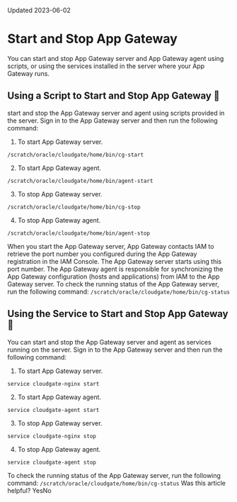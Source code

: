 Updated 2023-06-02
# Start and Stop App Gateway
You can start and stop App Gateway server and App Gateway agent using scripts, or using the services installed in the server where your App Gateway runs.
## Using a Script to Start and Stop App Gateway 🔗 
start and stop the App Gateway server and agent using scripts provided in the server. Sign in to the App Gateway server and then run the following command:
  1. To start App Gateway server.
```
/scratch/oracle/cloudgate/home/bin/cg-start
```

  2. To start App Gateway agent.
```
/scratch/oracle/cloudgate/home/bin/agent-start
```

  3. To stop App Gateway server.
```
/scratch/oracle/cloudgate/home/bin/cg-stop
```

  4. To stop App Gateway agent.
```
/scratch/oracle/cloudgate/home/bin/agent-stop
```



When you start the App Gateway server, App Gateway contacts IAM to retrieve the port number you configured during the App Gateway registration in the IAM Console. The App Gateway server starts using this port number.
The App Gateway agent is responsible for synchronizing the App Gateway configuration (hosts and applications) from IAM to the App Gateway server.
To check the running status of the App Gateway server, run the following command: `/scratch/oracle/cloudgate/home/bin/cg-status`
## Using the Service to Start and Stop App Gateway 🔗 
You can start and stop the App Gateway server and agent as services running on the server. Sign in to the App Gateway server and then run the following command:
  1. To start App Gateway server.
```
service cloudgate-nginx start
```

  2. To start App Gateway agent.
```
service cloudgate-agent start
```

  3. To stop App Gateway server.
```
service cloudgate-nginx stop
```

  4. To stop App Gateway agent.
```
service cloudgate-agent stop
```



To check the running status of the App Gateway server, run the following command: `/scratch/oracle/cloudgate/home/bin/cg-status`
Was this article helpful?
YesNo

